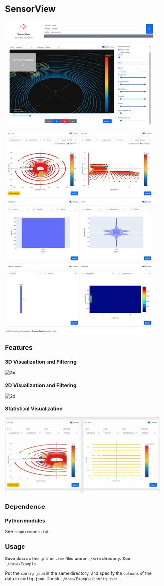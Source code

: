 # SensorView

![screenshot](./assets/sensorview.png)

## Features

### 3D Visualization and Filtering

![3d](./assets/3d.gif)

### 2D Visualization and Filtering

![2d](./assets/2d.gif)

### Statistical Visualization

<img src="./assets/stat.gif" alt="stat" width="600"/>

## Dependence

### Python modules

See `requirements.txt`

## Usage

Save data as the `.pkl` or `.csv` files under `./data` directory. See `./data/Example`.

Put the `config.json` in the same directory, and specify the `columns` of the data in `config.json`. Check `./data/Example/config.json`.
